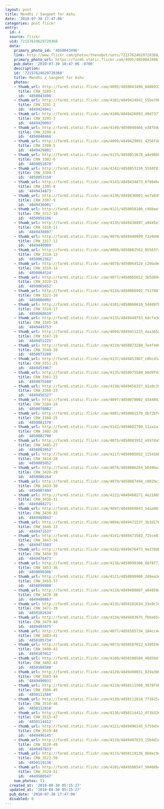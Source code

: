 ```yaml
---
layout: post
title: Mendhi / Sangeet for Ashu
date: '2010-07-30 17:47:06'
categories: post flickr
entry:
  id: 4
  source: flickr
  uid: 72157624629720368
  data:
    primary_photo_id: '4850043496'
    link: http://www.flickr.com/photos/thenobot/sets/72157624629720368/
    primary_photo_url: https://farm5.static.flickr.com/4095/4850043496_0d8b932817_m.jpg
    pub_date: '2010-07-30 10:47:06 -0700'
    description: 
    id: '72157624629720368'
    title: Mendhi / Sangeet for Ashu
    photos:
    - thumb_url: http://farm5.static.flickr.com/4095/4850043496_0d8b932817_s.jpg
      title: CRW_3289-1
      id: '4850043496'
    - thumb_url: http://farm5.static.flickr.com/4101/4849424941_55be706976_s.jpg
      title: CRW_3291-2
      id: '4849424941'
    - thumb_url: http://farm5.static.flickr.com/4100/4849426093_d9d73775d5_s.jpg
      title: CRW_3295-3
      id: '4849426093'
    - thumb_url: http://farm5.static.flickr.com/4140/4850048466_e38fb9a270_s.jpg
      title: CRW_3298-4
      id: '4850048466'
    - thumb_url: http://farm5.static.flickr.com/4099/4849429891_4256f48173_s.jpg
      title: CRW_3300-5
      id: '4849429891'
    - thumb_url: http://farm5.static.flickr.com/4115/4850051678_a4e90b6028_s.jpg
      title: CRW_3302-6
      id: '4850051678'
    - thumb_url: http://farm5.static.flickr.com/4142/4850053150_5550f8362c_s.jpg
      title: CRW_3304-7
      id: '4850053150'
    - thumb_url: http://farm5.static.flickr.com/4143/4849434873_6f804bec01_s.jpg
      title: CRW_3305-8
      id: '4849434873'
    - thumb_url: http://farm5.static.flickr.com/4136/4849436001_ee7a8498c0_s.jpg
      title: CRW_3307-9
      id: '4849436001'
    - thumb_url: http://farm5.static.flickr.com/4121/4850058106_c98beefb87_s.jpg
      title: CRW_3312-10
      id: '4850058106'
    - thumb_url: http://farm5.static.flickr.com/4135/4849438897_a9445e33b0_s.jpg
      title: CRW_3316-11
      id: '4849438897'
    - thumb_url: http://farm5.static.flickr.com/4079/4849440909_f3a9d40e18_s.jpg
      title: CRW_3317-12
      id: '4849440909'
    - thumb_url: http://farm5.static.flickr.com/4098/4850062562_05563f4e19_s.jpg
      title: CRW_3318-13
      id: '4850062562'
    - thumb_url: http://farm5.static.flickr.com/4078/4850064524_c20ba9eb34_s.jpg
      title: CRW_3319-14
      id: '4850064524'
    - thumb_url: http://farm5.static.flickr.com/4077/4850065652_3b5d99c1f0_s.jpg
      title: CRW_3320-15
      id: '4850065652'
    - thumb_url: http://farm5.static.flickr.com/4134/4850066992_752708f2e6_s.jpg
      title: CRW_3321-16
      id: '4850066992'
    - thumb_url: http://farm5.static.flickr.com/4101/4850068610_5d409fb867_s.jpg
      title: CRW_3324-17
      id: '4850068610'
    - thumb_url: http://farm5.static.flickr.com/4135/4849449753_6dcfa3e7e1_s.jpg
      title: CRW_3345-18
      id: '4849449753'
    - thumb_url: http://farm5.static.flickr.com/4094/4849451225_4aa365a12e_s.jpg
      title: CRW_3347-19
      id: '4849451225'
    - thumb_url: http://farm5.static.flickr.com/4119/4850073280_7e4f440af0_s.jpg
      title: CRW_3348-20
      id: '4850073280'
    - thumb_url: http://farm5.static.flickr.com/4137/4849453967_c0bcd1a25b_s.jpg
      title: CRW_3351-21
      id: '4849453967'
    - thumb_url: http://farm5.static.flickr.com/4135/4850075580_b8d9f4acdd_s.jpg
      title: CRW_3361-22
      id: '4850075580'
    - thumb_url: http://farm5.static.flickr.com/4138/4849456327_91a9c3910b_s.jpg
      title: CRW_3366-23
      id: '4849456327'
    - thumb_url: http://farm5.static.flickr.com/4097/4850078002_d344043118_s.jpg
      title: CRW_3384-24
      id: '4850078002'
    - thumb_url: http://farm5.static.flickr.com/4081/4850081570_db72bfe703_s.jpg
      title: CRW_3388-25
      id: '4850081570'
    - thumb_url: http://farm5.static.flickr.com/4142/4850082790_51aa1afe12_s.jpg
      title: CRW_3402-26
      id: '4850082790'
    - thumb_url: http://farm5.static.flickr.com/4075/4850083952_e597da58e2_s.jpg
      title: CRW_3405-27
      id: '4850083952'
    - thumb_url: http://farm5.static.flickr.com/4117/4850085052_115416b2e5_s.jpg
      title: CRW_3414-28
      id: '4850085052'
    - thumb_url: http://farm5.static.flickr.com/4076/4850086264_b649be3a1f_s.jpg
      title: CRW_3428-29
      id: '4850086264'
    - thumb_url: http://farm5.static.flickr.com/4079/4850087494_c0029c1113_s.jpg
      title: CRW_3433-30
      id: '4850087494'
    - thumb_url: http://farm5.static.flickr.com/4122/4849468271_4e21865ed5_s.jpg
      title: CRW_3436-31
      id: '4849468271'
    - thumb_url: http://farm5.static.flickr.com/4097/4849469843_5daa9614db_s.jpg
      title: CRW_3438-32
      id: '4849469843'
    - thumb_url: http://farm5.static.flickr.com/4094/4849471537_3b3d17608a_s.jpg
      title: CRW_3446-33
      id: '4849471537'
    - thumb_url: http://farm5.static.flickr.com/4141/4849473503_715ce81622_s.jpg
      title: CRW_3447-34
      id: '4849473503'
    - thumb_url: http://farm5.static.flickr.com/4142/4849476473_9e278db1d7_s.jpg
      title: CRW_3450-35
      id: '4849476473'
    - thumb_url: http://farm5.static.flickr.com/4136/4850098306_88f8f735ae_s.jpg
      title: CRW_3453-36
      id: '4850098306'
    - thumb_url: http://farm5.static.flickr.com/4121/4850099900_2d9ea3eed1_s.jpg
      title: CRW_3459-37
      id: '4850099900'
    - thumb_url: http://farm5.static.flickr.com/4118/4849480867_a84050a559_s.jpg
      title: CRW_3470-38
      id: '4849480867'
    - thumb_url: http://farm5.static.flickr.com/4135/4850102634_33e9c7e308_s.jpg
      title: CRW_3471-39
      id: '4850102634'
    - thumb_url: http://farm5.static.flickr.com/4134/4849483975_fbbeb5c91d_s.jpg
      title: CRW_3479-40
      id: '4849483975'
    - thumb_url: http://farm5.static.flickr.com/4077/4850105734_184cc4c169_s.jpg
      title: CRW_3483-41
      id: '4850105734'
    - thumb_url: http://farm5.static.flickr.com/4073/4850107012_639559de77_s.jpg
      title: CRW_3490-42
      id: '4850107012'
    - thumb_url: http://farm5.static.flickr.com/4100/4850108580_46059df0d2_s.jpg
      title: CRW_3492-43
      id: '4850108580'
    - thumb_url: http://farm5.static.flickr.com/4120/4849490031_929a3804d3_s.jpg
      title: CRW_3503-44
      id: '4849490031'
    - thumb_url: http://farm5.static.flickr.com/4119/4850111560_3678f4b6c7_s.jpg
      title: CRW_3508-45
      id: '4850111560'
    - thumb_url: http://farm5.static.flickr.com/4139/4850112818_772625c11a_s.jpg
      title: CRW_3510-46
      id: '4850112818'
    - thumb_url: http://farm5.static.flickr.com/4136/4850114412_0f3b326a3f_s.jpg
      title: CRW_3515-47
      id: '4850114412'
    - thumb_url: http://farm5.static.flickr.com/4121/4849496145_575945ed66_s.jpg
      title: CRW_3519-48
      id: '4849496145'
    - thumb_url: http://farm5.static.flickr.com/4119/4849497833_15b4d1da6e_s.jpg
      title: CRW_3520-49
      id: '4849497833'
    - thumb_url: http://farm5.static.flickr.com/4115/4850119136_8b8ec9c59a_s.jpg
      title: CRW_3522-50
      id: '4850119136'
    - thumb_url: http://farm5.static.flickr.com/4101/4849500547_50468b4011_s.jpg
      title: CRW_3524-51
      id: '4849500547'
    num_photos: 51
  created_at: '2010-08-30 05:15:27'
  updated_at: '2010-08-30 05:15:27'
  pub_date: '2010-07-30 17:47:06'
  disabled: 0
---
```


